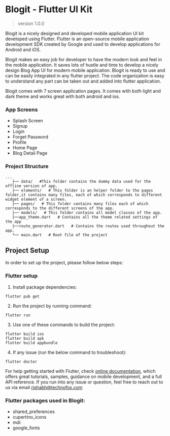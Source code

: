# Blogit - Flutter UI Kit

> version 1.0.0

Blogit is a nicely designed and developed mobile application UI kit developed using Flutter. Flutter is an open-source mobile application development SDK created by Google and used to develop applications for Android and iOS.

Blogit makes an easy job for developer to have the modern look and feel in the mobile application. It saves lots of hustle and time to develop a nicely design Blog App UI for modern mobile application. Blogit is ready to use and can be easily integrated in any flutter project. The code organization is easy to understand any part can be taken out and added into flutter application.

Blogit comes with 7 screen application pages. It comes with both light and dark theme and works great with both android and ios.

### App Screens

- Splash Screen
- Signup
- Login
- Forget Password
- Profile
- Home Page
- Blog Detail Page

### Project Structure

```
...
   ├── data/   #This folder contains the dummy data used for the offline version of app.
   ├── elements/   # This folder is an helper folder to the pages folder,it contains many files, each of which corresponds to different widget element of a screen.
   ├── pages/   # This folder contains many files each of which corresponds to the different screens of the app.
   ├── models/   # This folder contains all model classes of the app.
   ├──app_theme.dart   # Contains all the theme related settings of the app
   ├──route_generator.dart   # Contains the routes used throughout the app.
   └── main.dart   # Root file of the project
```

## Project Setup

In order to set up the project, please follow below steps:

### Flutter setup

1. Install package dependencies:

```
flutter pub get
```

2. Run the project by running command:

```
flutter run
```

3. Use one of these commands to build the project:

```
flutter build ios
flutter build apk
flutter build appbundle
```

4. If any issue (run the below command to troubleshoot):

```
flutter doctor
```

For help getting started with Flutter, check [online documentation](https://flutter.dev/docs), which offers great tutorials, samples, guidance on mobile development, and a full API reference. If you run into any issue or question, feel free to reach out to us via email rishabh@technofox.com

### Flutter packages used in Blogit:

- shared_preferences
- cupertino_icons
- mdi
- google_fonts
